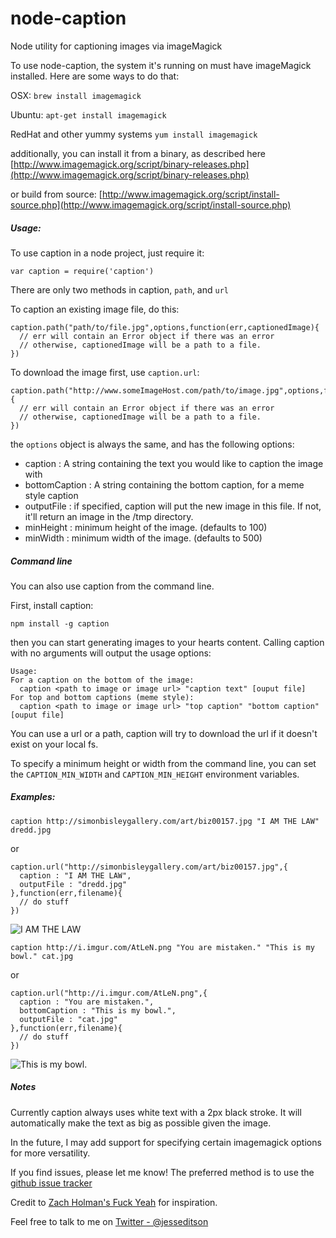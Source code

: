 node-caption
============

Node utility for captioning images via imageMagick

To use node-caption, the system it's running on must have imageMagick installed. Here are some ways to do that:

  OSX: `brew install imagemagick`
  
  Ubuntu: `apt-get install imagemagick`
  
  RedHat and other yummy systems `yum install imagemagick`

additionally, you can install it from a binary, as described here [http://www.imagemagick.org/script/binary-releases.php](http://www.imagemagick.org/script/binary-releases.php)

or build from source: [http://www.imagemagick.org/script/install-source.php](http://www.imagemagick.org/script/install-source.php)

##### Usage:

To use caption in a node project, just require it:

`var caption = require('caption')`

There are only two methods in caption, `path`, and `url`

To caption an existing image file, do this:

    caption.path("path/to/file.jpg",options,function(err,captionedImage){
      // err will contain an Error object if there was an error
      // otherwise, captionedImage will be a path to a file.
    })

To download the image first, use `caption.url`:

    caption.path("http://www.someImageHost.com/path/to/image.jpg",options,function(err,captionedImage){
      // err will contain an Error object if there was an error
      // otherwise, captionedImage will be a path to a file.
    })

the `options` object is always the same, and has the following options:

- caption : A string containing the text you would like to caption the image with
- bottomCaption : A string containing the bottom caption, for a meme style caption
- outputFile : if specified, caption will put the new image in this file. If not, it'll return an image in the /tmp directory.
- minHeight : minimum height of the image. (defaults to 100)
- minWidth : minimum width of the image. (defaults to 500)

##### Command line

You can also use caption from the command line.

First, install caption:

`npm install -g caption`

then you can start generating images to your hearts content. Calling caption with no arguments will output the usage options:

    Usage: 
    For a caption on the bottom of the image:
      caption <path to image or image url> "caption text" [ouput file]
    For top and bottom captions (meme style):
      caption <path to image or image url> "top caption" "bottom caption" [ouput file]

You can use a url or a path, caption will try to download the url if it doesn't exist on your local fs.

To specify a minimum height or width from the command line, you can set the `CAPTION_MIN_WIDTH` and `CAPTION_MIN_HEIGHT` environment variables.

##### Examples:

    caption http://simonbisleygallery.com/art/biz00157.jpg "I AM THE LAW" dredd.jpg

  or

    caption.url("http://simonbisleygallery.com/art/biz00157.jpg",{
      caption : "I AM THE LAW",
      outputFile : "dredd.jpg"
    },function(err,filename){
      // do stuff
    })

![I AM THE LAW](http://oi46.tinypic.com/2ylpx6d.jpg)

    caption http://i.imgur.com/AtLeN.png "You are mistaken." "This is my bowl." cat.jpg

  or
  
    caption.url("http://i.imgur.com/AtLeN.png",{
      caption : "You are mistaken.",
      bottomCaption : "This is my bowl.",
      outputFile : "cat.jpg"
    },function(err,filename){
      // do stuff
    })

![This is my bowl.](http://oi47.tinypic.com/2vltytk.jpg)

##### Notes

Currently caption always uses white text with a 2px black stroke. It will automatically make the text as big as possible given the image.

In the future, I may add support for specifying certain imagemagick options for more versatility.

If you find issues, please let me know! The preferred method is to use the [github issue tracker](https://github.com/jesseditson/node-caption/issues)

Credit to [Zach Holman's Fuck Yeah](https://github.com/holman/fuck-yeah) for inspiration.

Feel free to talk to me on [Twitter - @jesseditson](https://www.twitter.com/jesseditson)